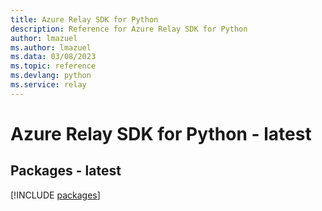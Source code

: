 ```yaml
---
title: Azure Relay SDK for Python
description: Reference for Azure Relay SDK for Python
author: lmazuel
ms.author: lmazuel
ms.data: 03/08/2023
ms.topic: reference
ms.devlang: python
ms.service: relay
---
```

# Azure Relay SDK for Python - latest
## Packages - latest
[!INCLUDE [packages](relay-index.md)]